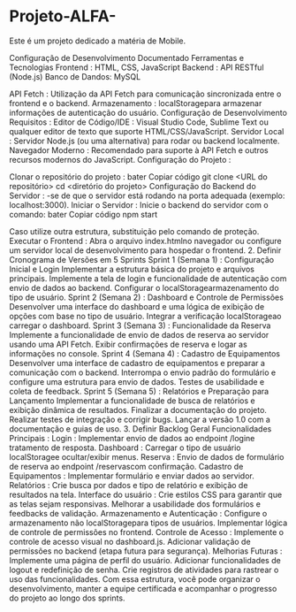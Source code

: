 # Projeto-ALFA-
Este é um projeto dedicado a matéria de Mobile.

Configuração de Desenvolvimento Documentado 
Ferramentas e Tecnologias
Frontend : HTML, CSS, JavaScript
Backend : API RESTful (Node.js)
Banco de Dandos: MySQL

API Fetch : Utilização da API Fetch para comunicação sincronizada entre o frontend e o backend.
Armazenamento : localStoragepara armazenar informações de autenticação do usuário.
Configuração de Desenvolvimento
Requisitos :
Editor de Código/IDE : Visual Studio Code, Sublime Text ou qualquer editor de texto que suporte HTML/CSS/JavaScript.
Servidor Local : Servidor Node.js (ou uma alternativa) para rodar ou backend localmente.
Navegador Moderno : Recomendado para suporte à API Fetch e outros recursos modernos do JavaScript.
Configuração do Projeto :

Clonar o repositório do projeto :
bater
Copiar código
git clone <URL do repositório>
cd <diretório do projeto>
Configuração do Backend do Servidor :
-se de que o servidor está rodando na porta adequada (exemplo: localhost:3000).
Iniciar o Servidor :
Inicie o backend do servidor com o comando:
bater
Copiar código
npm start


Caso utilize outra estrutura, substituição pelo comando de proteção.
Executar o Frontend :
Abra o arquivo index.htmlno navegador ou configure um servidor local de desenvolvimento para hospedar o frontend.
2. Definir Cronograma de Versões em 5 Sprints
Sprint 1 (Semana 1) : Configuração Inicial e Login
Implementar a estrutura básica do projeto e arquivos principais.
Implemente a tela de login e funcionalidade de autenticação com envio de dados ao backend.
Configurar o localStoragearmazenamento do tipo de usuário.
Sprint 2 (Semana 2) : Dashboard e Controle de Permissões
Desenvolver uma interface do dashboard e uma lógica de exibição de opções com base no tipo de usuário.
Integrar a verificação localStorageao carregar o dashboard.
Sprint 3 (Semana 3) : Funcionalidade da Reserva
Implemente a funcionalidade de envio de dados de reserva ao servidor usando uma API Fetch.
Exibir confirmações de reserva e logar as informações no console.
Sprint 4 (Semana 4) : Cadastro de Equipamentos
Desenvolver uma interface de cadastro de equipamentos e preparar a comunicação com o backend.
Interrompa o envio padrão do formulário e configure uma estrutura para envio de dados.
Testes de usabilidade e coleta de feedback.
Sprint 5 (Semana 5) : Relatórios e Preparação para Lançamento
Implementar a funcionalidade de busca de relatórios e exibição dinâmica de resultados.
Finalizar a documentação do projeto.
Realizar testes de integração e corrigir bugs.
Lançar a versão 1.0 com a documentação e guias de uso.
3. Definir Backlog Geral
Funcionalidades Principais :
Login : Implementar envio de dados ao endpoint /logine tratamento de resposta.
Dashboard : Carregar o tipo de usuário localStoragee ocultar/exibir menus.
Reserva : Envio de dados de formulário de reserva ao endpoint /reservascom confirmação.
Cadastro de Equipamentos : Implementar formulário e enviar dados ao servidor.
Relatórios : Crie busca por dados e tipo de relatório e exibição de resultados na tela.
Interface do usuário :
Crie estilos CSS para garantir que as telas sejam responsivas.
Melhorar a usabilidade dos formulários e feedbacks de validação.
Armazenamento e Autenticação :
Configure o armazenamento não localStoragepara tipos de usuários.
Implementar lógica de controle de permissões no frontend.
Controle de Acesso :
Implemente o controle de acesso visual no dashboard.js.
Adicionar validação de permissões no backend (etapa futura para segurança).
Melhorias Futuras :
Implemente uma página de perfil do usuário.
Adicionar funcionalidades de logout e redefinição de senha.
Crie registros de atividades para rastrear o uso das funcionalidades.
Com essa estrutura, você pode organizar o desenvolvimento, manter a equipe certificada e acompanhar o progresso do projeto ao longo dos sprints.
